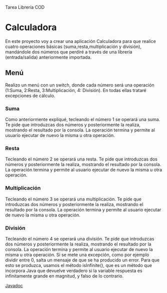 Tarea Librería COD

# Calculadora
En este proyecto voy a crear una aplicación Calculadora para que realice cuatro operaciones básicas (suma,resta,multiplicación y división),
mandándole dos números que perdiré a través de una librería (entrada/salida) anteriormente importada.

## Menú
Realizo un menú con un switch, donde cada número será una operación (1:Suma, 2:Resta, 3:Multiplicación, 4: División). 
En todas ellas trataré excepciones de cálculo.

### Suma
Como anteriormente expliqué, tecleando el número 1 se operará una suma. Te pide que introduzcas dos números y posteriormente la realiza,
mostrando el resultado por la consola. La operación termina y permite al usuario ejecutar de nuevo la misma u otra operación.

### Resta
Tecleando el número 2 se operará una resta. Te pide que introduzcas dos números y posteriormente la realiza,
mostrando el resultado por la consola. La operación termina y permite al usuario ejecutar de nuevo la misma u otra operación.

### Multiplicación
Tecleando el número 3 se operará una multiplicación. Te pide que introduzcas dos números y posteriormente la realiza,
mostrando el resultado por la consola. La operación termina y permite al usuario ejecutar de nuevo la misma u otra operación.

### División
Tecleando el número 4 se operará una división. Te pide que introduzcas dos números y posteriormente la realiza,
mostrando el resultado por la consola. La operación termina y permite al usuario ejecutar de nuevo la misma u otra operación.
Si se mete una excepción, como por ejemplo dividir entre 0, salta un mensaje de que se ha producido un error. Para que esto se produzca, usamos el método isInfinite(),
que es un método que incorpora Java que devuelve verdadero si la variable respuesta es infinitamente grande en magnitud, y falso de lo contrario.

[Javadoc](https://luciab16.github.io/MiLibreria/)
